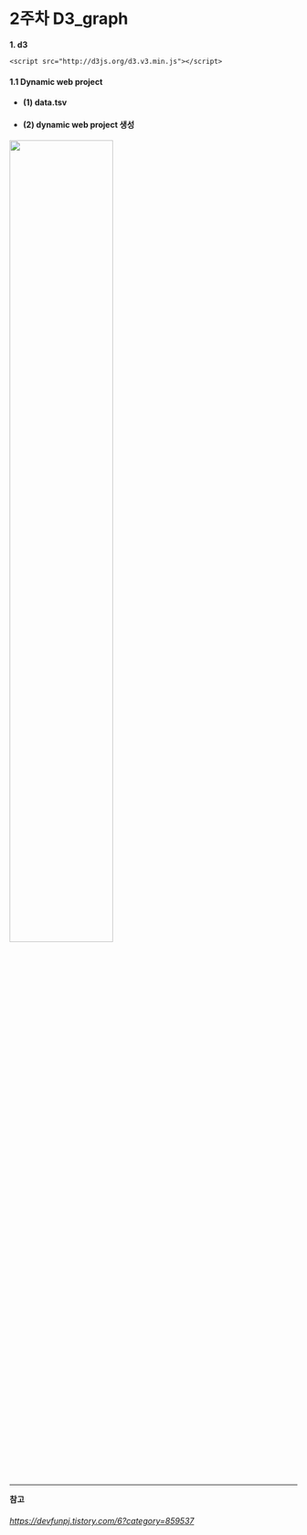 # 2주차 D3_graph  
         
**1. d3**
```
<script src="http://d3js.org/d3.v3.min.js"></script>
```
 
   
#### 1.1 Dynamic web project      
   
   
 * #### (1) data.tsv  

 * #### (2) dynamic web project 생성 
   
   
    
<img src="https://user-images.githubusercontent.com/53321214/79107432-5199bc80-7daf-11ea-922a-837abf1b7a8c.PNG" width="60%"></img>

-------------------------------------------------------------------------------------------------------------------
**참고**   
###### https://devfunpj.tistory.com/6?category=859537

